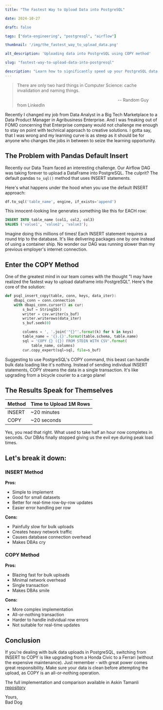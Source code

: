 ```yaml
---
title: "The Fastest Way to Upload Data into PostgreSQL"

date: 2024-10-27

draft: false

tags: ["data-engineering", "postgresql", "airflow"]

thumbnail: '/img/the_fastest_way_to_upload_data.png'

alt_description: 'Uploading data into PostgreSQL using COPY method'

slug: "fastest-way-to-upload-data-into-postgresql"

description: "Learn how to significantly speed up your PostgreSQL data uploads by switching from INSERT to COPY method"
---
```


> There are only two hard things in Computer Science: cache invalidation and naming things.
> 
>                                                                                    -- Random Guy from LinkedIn



Recently I changed my job from Data Analyst in a Big Tech Marketplace to a Data Product Manager in Agribusiness Enterprise. And I was freaking out of FOMO concerning that Enterprise company would not challenge me enough to stay on point with technical approach to creative solutions. I gotta say, that I was wrong and my learning curve is as steep as it should be for anyone who changes the jobs in between to seize the learning opportunity.


## The Problem with Pandas Default Insert

Recently our Data Team faced an interesting challenge. Our Airflow DAG was taking forever to upload a DataFrame into PostgreSQL. The culprit? The default pandas `to_sql()` method that uses INSERT statements.

Here's what happens under the hood when you use the default INSERT approach:

```python
df.to_sql('table_name', engine, if_exists='append')
```

This innocent-looking line generates something like this for EACH row:

```sql
INSERT INTO table_name (col1, col2, col3) 
VALUES ('value1', 'value2', 'value3');
```

Imagine doing this millions of times! Each INSERT statement requires a round trip to the database. It's like delivering packages one by one instead of using a container ship. No wonder our DAG was running slower than my previous employer's internet connection.

## Enter the COPY Method

One of the greatest mind in our team comes with the thought "I may have realized the fastest way to upload dataframe into PostgreSQL". Here's the core of the solution:

```python
def psql_insert_copy(table, conn, keys, data_iter):
    dbapi_conn = conn.connection
    with dbapi_conn.cursor() as cur:
        s_buf = StringIO()
        writer = csv.writer(s_buf)
        writer.writerows(data_iter)
        s_buf.seek(0)

        columns = ', '.join('"{}"'.format(k) for k in keys)
        table_name = '{}.{}'.format(table.schema, table.name)
        sql = 'COPY {} ({}) FROM STDIN WITH CSV'.format(
            table_name, columns)
        cur.copy_expert(sql=sql, file=s_buf)
```
Suggesting to use PostgreSQL's COPY command, this beast can handle bulk data loading like it's nothing. Instead of sending individual INSERT statements, COPY streams the data in a single transaction. It's like upgrading from a bicycle courier to a cargo plane!

## The Results Speak for Themselves

<div class="table-container">

| Method | Time to Upload 1M Rows |
|--------|----------------------|
| INSERT | ~20 minutes         |
| COPY   | ~20 seconds         |

</div>

Yes, you read that right. What used to take half an hour now completes in seconds. Our DBAs finally stopped giving us the evil eye during peak load times.

## Let's break it down:

### INSERT Method
**Pros:**
- Simple to implement
- Good for small datasets
- Better for real-time row-by-row updates
- Easier error handling per row

**Cons:**
- Painfully slow for bulk uploads
- Creates heavy network traffic
- Causes database connection overhead
- Makes DBAs cry

### COPY Method
**Pros:**
- Blazing fast for bulk uploads
- Minimal network overhead
- Single transaction
- Makes DBAs smile

**Cons:**
- More complex implementation
- All-or-nothing transaction
- Harder to handle individual row errors
- Not suitable for real-time updates

## Conclusion

If you're dealing with bulk data uploads in PostgreSQL, switching from INSERT to COPY is like upgrading from a Honda Civic to a Ferrari (without the expensive maintenance). Just remember - with great power comes great responsibility. Make sure your data is clean before attempting the upload, as COPY is an all-or-nothing operation.

The full implementation and comparison available in Askin Tamanli [repository](https://github.com/askintamanli/Fastest-Methods-to-Bulk-Insert-Pandas-Dataframe-into-PostgreSQL)

Yours,  
Bad Dog 